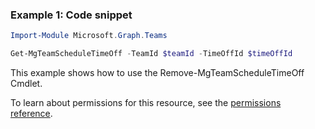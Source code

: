 ### Example 1: Code snippet

```powershellImport-Module Microsoft.Graph.Teams

Get-MgTeamScheduleTimeOff -TeamId $teamId -TimeOffId $timeOffId
```
This example shows how to use the Remove-MgTeamScheduleTimeOff Cmdlet.
To learn about permissions for this resource, see the [permissions reference](/graph/permissions-reference).

